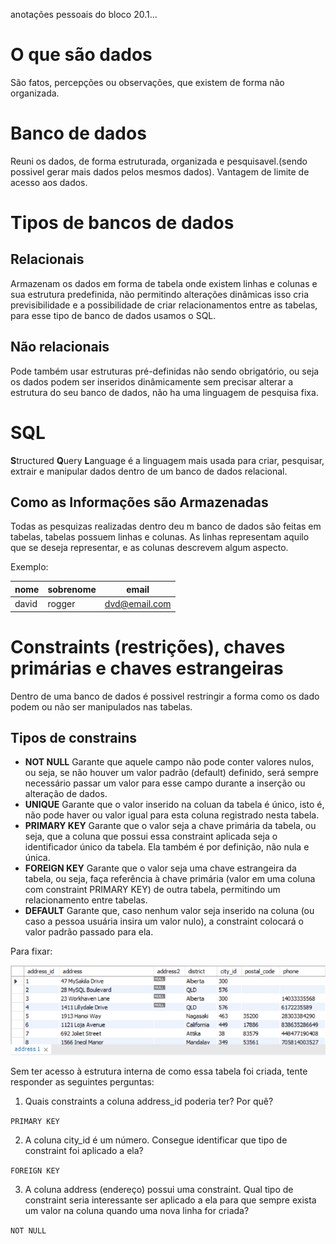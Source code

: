 anotações pessoais do bloco 20.1...

# O que são dados

São fatos, percepções ou observações, que existem de forma não organizada.

# Banco de dados

Reuni os dados, de forma estruturada, organizada e pesquisavel.(sendo possivel gerar mais dados pelos mesmos dados).
Vantagem de limite de acesso aos dados.

# Tipos de bancos de dados

## Relacionais

Armazenam os dados em forma de tabela onde existem linhas e colunas e sua estrutura predefinida, não permitindo alterações dinâmicas isso cria previsibilidade e a possibilidade de criar relacionamentos entre as tabelas, para esse tipo de banco de dados usamos o SQL.

## Não relacionais

Pode também usar estruturas pré-definidas não sendo obrigatório, ou seja os dados podem ser inseridos dinâmicamente sem precisar alterar a estrutura do seu banco de dados, não ha uma linguagem de pesquisa fixa.

# SQL

**S**tructured **Q**uery **L**anguage é a linguagem mais usada para criar, pesquisar, extrair e manipular dados dentro de um banco de dados relacional.

## Como as Informações são Armazenadas

Todas as pesquizas realizadas dentro deu m banco de dados são feitas em tabelas, tabelas possuem linhas e colunas. As linhas representam aquilo que se deseja representar, e as colunas descrevem algum aspecto.

Exemplo:

| nome | sobrenome | email |
| --- | --- | --- |
|david| rogger | dvd@email.com|

# Constraints (restrições), chaves primárias e chaves estrangeiras

Dentro de uma banco de dados é possivel restringir a forma como os dado podem ou não ser manipulados nas tabelas.

## Tipos de constrains

- **NOT NULL** Garante que aquele campo não pode conter valores nulos, ou seja, se não houver um valor padrão (default) definido, será sempre necessário passar um valor para esse campo durante a inserção ou alteração de dados.
- **UNIQUE** Garante que o valor inserido na coluan da tabela é único, isto é, não pode haver ou valor igual para esta coluna registrado nesta tabela.
-  **PRIMARY KEY** Garante que o valor seja a chave primária da tabela, ou seja, que a coluna que possui essa constraint aplicada seja o identificador único da tabela. Ela também é por definição, não nula e única.
- **FOREIGN KEY** Garante que o valor seja uma chave estrangeira da tabela, ou seja, faça referência à chave primária (valor em uma coluna com constraint PRIMARY KEY) de outra tabela, permitindo um relacionamento entre tabelas.
- **DEFAULT** Garante que, caso nenhum valor seja inserido na coluna (ou caso a pessoa usuária insira um valor nulo), a constraint colocará o valor padrão passado para ela.

Para fixar:

![Imagem para exercicio](/03-back-end/bloco-20-introducao-a-sql/20.imagens/table1.png)

Sem ter acesso à estrutura interna de como essa tabela foi criada, tente responder as seguintes perguntas:

1. Quais constraints a coluna address_id poderia ter? Por quê?

`PRIMARY KEY`

2. A coluna city_id é um número. Consegue identificar que tipo de constraint foi aplicado a ela?

`FOREIGN KEY`

3. A coluna address (endereço) possui uma constraint. Qual tipo de constraint seria interessante ser aplicado a ela para que sempre exista um valor na coluna quando uma nova linha for criada?

`NOT NULL`

